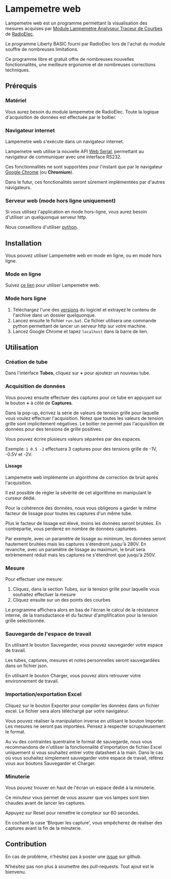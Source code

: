 # Lampemetre web

Lampemetre web est un programme permettant la visualisation des mesures acquises par [Module Lampemètre Analyseur Traceur de Courbes](https://www.radioelec.com/module-lampemetre-analyseur-traceur-de-courbes-vacuum-tube-analyzer-xml-352_387-828.html) de [RadioElec](https://www.radioelec.com).

Le programme Liberty BASIC fourni par RadioElec lors de l'achat du module souffre de nombreuses limitations.

Ce programme libre et gratuit offre de nombreuses nouvelles fonctionnalités, une meilleure ergonomie et de nombreuses corrections techniques.

## Prérequis

### Matériel

Vous aurez besoin du module lampemetre de RadioElec.
Toute la logique d'acquisition de données est effectuée par le boîtier.

### Navigateur internet

Lampemetre web s'exécute dans un navigateur internet.

Lampemetre web utilise la nouvelle API [Web Serial](https://developer.mozilla.org/en-US/docs/Web/API/Web_Serial_API), permettant au navigateur de communiquer avec une interface RS232.

Ces fonctionnalités ne sont supportées pour l'instant que par le navigateur [Google Chrome](https://www.google.fr/chrome/) (ou **Chromium**).

Dans le futur, ces fonctionalités seront sûrement implémentées par d'autres navigateurs.

### Serveur web (mode hors ligne uniquement)

Si vous utilisez l'application en mode hors-ligne, vous aurez besoin d'utiliser un quelquonque serveur http.

Nous conseillons d'utiliser [python](https://www.python.org/).

## Installation

Vous pouvez utiliser Lampemetre web en mode en ligne, ou en mode hors ligne.

### Mode en ligne

Suivez [ce lien](https://nbusser.github.io/lampemetre_web/) pour utiliser Lampemetre web.

### Mode hors ligne

1. Téléchargez l'une des [versions](https://github.com/nbusser/lampemetre_web/releases) du logiciel et extrayez le contenu de l'archive dans un dossier quelquonque.
2. Lancez ensuite le fichier `run.bat`. Ce fichier utilisera une commande python permettant de lancer un serveur http sur votre machine.
3. Lancez Google Chrome et tapez `localhost` dans la barre de lien.

## Utilisation

### Création de tube

Dans l'interface **Tubes**, cliquez sur **+** pour ajoutezr un nouveau tube.

### Acquisition de données

Vous pouvez ensuite effectuer des captures pour ce tube en appuyant sur le bouton **+** à côté de **Captures**.

Dans la pop-up, écrivez la série de valeurs de tension grille pour laquelle vous voulez effectuer l'acquisition.
Notez que toutes les valeurs de tension grille sont implicitement négatives. Le boîtier ne permet pas l'acquisition de données pour des tensions de grille positives.

Vous pouvez écrire plusieurs valeurs séparées par des espaces.

Exemple: `1 0.5 -2` effectuera 3 captures pour des tensions grille de -1V, -0.5V et -2V.

#### Lissage

Lampemetre web implémente un algorithme de correction de bruit après l'acquisition.

Il est possible de régler la sévérité de cet algorithme en manipulant le curseur dédié.

Pour la cohérence des données, nous vous obligeons a garder le même facteur de lissage pour toutes les captures d'un même tube.

Plus le facteur de lissage est élevé, moins les données seront bruitées. En contrepartie, vous perderez en nombre de données capturées.

Par exemple, avec un paramètre de lissage au minimum, les données seront hautement bruitées mais les captures s'étendront jusqu'à 280V.
En revanche, avec un paramètre de lissage au maximum, le bruit sera extrèmement réduit mais les captures ne s'étendront que jusqu'à 250V.

### Mesure

Pour effectuer une mesure:
1. Cliquez, dans la section Tubes, sur la tension grille pour laquelle vous souhaitez effectuer la mesure
2. Cliquez ensuite sur un des points des courbes

Le programme affichera alors en bas de l'écran le calcul de la résistance interne, de la transductance et du facteur d'amplification pour la tension grille selectionnée.

### Sauvegarde de l'espace de travail

En utilisant le bouton Sauvegarder, vous pouvez sauvegarder votre espace de travail.

Les tubes, captures, mesures et notes personnelles seront sauvegardées dans un fichier json.

En utilisant le bouton Charger, vous pouvez alors retrouver votre environnement de travail.

### Importation/exportation Excel

Cliquez sur le bouton Exporter pour compiler les données dans un fichier excel. Le fichier sera alors téléchargé par votre navigateur.

Vous pouvez réaliser la manipulation inverse en utilisant le bouton Importer.
Les mesures ne seront pas importées.
Pensez à respecter scrupuleusement le format.

Au vu des contraintes quentraine le format de sauvegarde, nous vous recommandons de n'utiliser la fonctionnalité d'importation de fichier Excel uniquement si vous souhaitez entrer votre datasheet à la main.
Dans le cas où vous souhaitez simplement sauvegarder votre espace de travail, référez vous aux boutons Sauvegarder et Charger.

### Minuterie

Vous pouvez trouver en haut de l'écran un espace dédié à la minuterie.

Ce minuteur vous permet de vous assurer que vos lampes sont bien chaudes avant de lancer les captures.

Appuyez sur Reset pour remettre le compteur sur 60 secondes.

En cochant la case 'Bloquer les capture', vous empêcherez de réaliser des captures avant la fin de la minuterie.

## Contribution

En cas de problème, n'hésitez pas à poster une [issue](https://github.com/nbusser/lampemetre_web/issues) sur github.

N'hésitez pas non plus à soumettre des pull-requests.
Tout ajout est le bienvenu.
